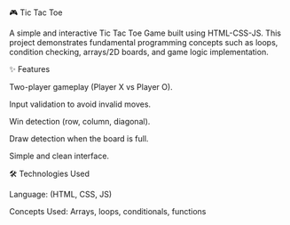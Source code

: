 🎮 Tic Tac Toe

A simple and interactive Tic Tac Toe Game built using HTML-CSS-JS. This project demonstrates fundamental programming concepts such as loops, condition checking, arrays/2D boards, and game logic implementation.

✨ Features

Two-player gameplay (Player X vs Player O).

Input validation to avoid invalid moves.

Win detection (row, column, diagonal).

Draw detection when the board is full.

Simple and clean interface.

🛠️ Technologies Used

Language: (HTML, CSS, JS)

Concepts Used: Arrays, loops, conditionals, functions
